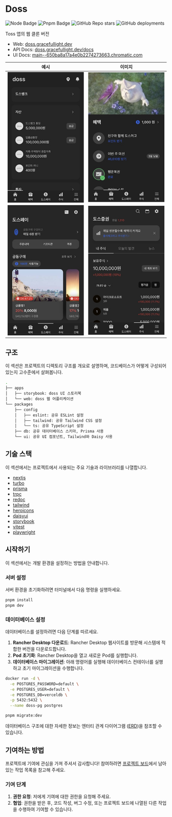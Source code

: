 # Doss

![Node Badge](https://img.shields.io/badge/node-18-green)
![Pnpm Badge](https://img.shields.io/badge/pnpm-8-green)
![GitHub Repo stars](https://img.shields.io/github/stars/gracefullight/doss?logo=github&color=red)
![GitHub deployments](https://img.shields.io/github/deployments/gracefullight/doss/production?style=flat&logo=vercel&label=vercel)

Toss 앱의 웹 클론 버전

- Web: [doss.gracefullight.dev](https://doss.gracefullight.dev)
- API Docs: [doss.gracefullight.dev/docs](https://doss.gracefullight.dev/docs)
- UI Docs: [main--650ba8a17a4e0b2274273663.chromatic.com](https://main--650ba8a17a4e0b2274273663.chromatic.com)

| 예시                                  | 이미지                                |
| ------------------------------------- | ------------------------------------- |
| ![demo1](./apps/web/public/demo1.jpg) | ![demo2](./apps/web/public/demo2.jpg) |
| ![demo3](./apps/web/public/demo3.jpg) | ![demo4](./apps/web/public/demo4.jpg) |

## 구조

이 섹션은 프로젝트의 디렉토리 구조를 개요로 설명하며, 코드베이스가 어떻게 구성되어 있는지 고수준에서 살펴봅니다.

```bash
.
├── apps
│   ├── storybook: doss UI 스토리북
│   └── web: doss 웹 어플리케이션
└── packages
    ├── config
    │   ├── eslint: 공유 ESLint 설정
    │   ├── tailwind: 공유 Tailwind CSS 설정
    │   └── ts: 공유 TypeScript 설정
    ├── db: 공유 데이터베이스 스키마, Prisma 사용
    └── ui: 공유 UI 컴포넌트, Tailwind와 Daisy 사용
```

## 기술 스택

이 섹션에서는 프로젝트에서 사용되는 주요 기술과 라이브러리를 나열합니다.

- [nextjs](https://github.com/vercel/next.js)
- [turbo](https://github.com/vercel/turbo)
- [prisma](https://github.com/prisma/prisma)
- [trpc](https://github.com/trpc/trpc)
- [redoc](https://github.com/Redocly/redoc)
- [tailwind](https://github.com/tailwindlabs/tailwindcss)
- [heroicons](https://github.com/tailwindlabs/heroicons)
- [daisyui](https://github.com/saadeghi/daisyui)
- [storybook](https://github.com/storybookjs/storybook)
- [vitest](https://github.com/vitest-dev/vitest)
- [playwright](https://github.com/microsoft/playwright)

## 시작하기

이 섹션에서는 개발 환경을 설정하는 방법을 안내합니다.

### 서버 설정

서버 환경을 초기화하려면 터미널에서 다음 명령을 실행하세요.

```bash
pnpm install
pnpm dev

```

### 데이터베이스 설정

데이터베이스를 설정하려면 다음 단계를 따르세요.

1. **Rancher Desktop 다운로드**: Rancher Desktop 웹사이트를 방문해 시스템에 적합한 버전을 다운로드합니다.
2. **Pod 초기화**: Rancher Desktop을 열고 새로운 Pod를 실행합니다.
3. **데이터베이스 마이그레이션**: 아래 명령어를 실행해 데이터베이스 컨테이너를 실행하고 초기 마이그레이션을 수행합니다.

```bash
docker run -d \
  -e POSTGRES_PASSWORD=default \
  -e POSTGRES_USER=default \
  -e POSTGRES_DB=verceldb \
  -p 5432:5432 \
  --name doss-pg postgres
```

```bash
pnpm migrate:dev
```

데이터베이스 구조에 대한 자세한 정보는 엔터티 관계 다이어그램 ([ERD](./packages/db/README.md))을 참조할 수 있습니다.

## 기여하는 방법

프로젝트에 기여에 관심을 가져 주셔서 감사합니다! 참여하려면 [프로젝트 보드](https://github.com/users/gracefullight/projects/2)에서 남아 있는 작업 목록을 참고해 주세요.

### 기여 단계

1. **권한 요청**: 저에게 기여에 대한 권한을 요청해 주세요.
2. **협업**: 권한을 받은 후, 코드 작성, 버그 수정, 또는 프로젝트 보드에 나열된 다른 작업을 수행하여 기여할 수 있습니다.
